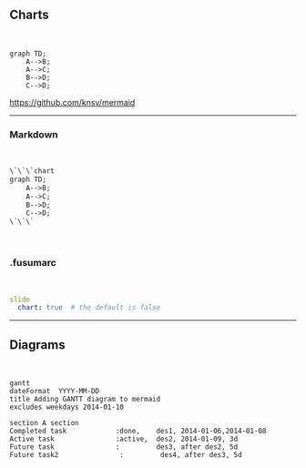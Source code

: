 ## Charts

<br />

```chart
graph TD;
    A-->B;
    A-->C;
    B-->D;
    C-->D;
```

https://github.com/knsv/mermaid

---

### Markdown

<br />

```txt
\`\`\`chart
graph TD;
    A-->B;
    A-->C;
    B-->D;
    C-->D;
\`\`\`
```

<br />

### .fusumarc

<br />

```yml
slide
  chart: true  # the default is false
```

---

## Diagrams

<br />

```chart
gantt
dateFormat  YYYY-MM-DD
title Adding GANTT diagram to mermaid
excludes weekdays 2014-01-10

section A section
Completed task            :done,    des1, 2014-01-06,2014-01-08
Active task               :active,  des2, 2014-01-09, 3d
Future task               :         des3, after des2, 5d
Future task2               :         des4, after des3, 5d
```
